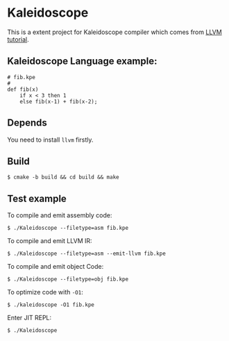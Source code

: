 # Kaleidoscope
This is a extent project for Kaleidoscope compiler which comes from [LLVM tutorial](https://llvm.org/docs/tutorial/MyFirstLanguageFrontend/index.html).

## Kaleidoscope Language example:
``` 
# fib.kpe
#
def fib(x)
    if x < 3 then 1
    else fib(x-1) + fib(x-2);
```

## Depends

You need to install `llvm` firstly.

## Build

`$ cmake -b build && cd build && make`

## Test example

To compile and emit assembly code:

`$ ./Kaleidoscope --filetype=asm fib.kpe`

To compile and emit LLVM IR:

`$ ./Kaleidoscope --filetype=asm --emit-llvm fib.kpe`

To compile and emit object Code:

`$ ./Kaleidoscope --filetype=obj fib.kpe`

To optimize code with `-O1`:

`$ ./kaleidoscope -O1 fib.kpe`

Enter JIT REPL:

`$ ./Kaleidoscope`


